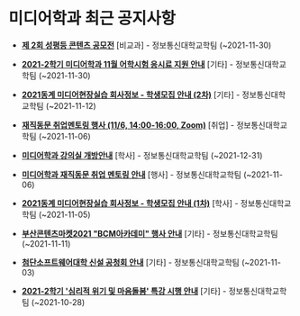 # 미디어학과 최근 공지사항

* **[제 2회 성평등 콘텐츠 공모전](https://media.ajou.ac.kr/media/board/board01.jsp?mode=view&amp;article_no=225774&amp;board_wrapper=%2Fmedia%2Fboard%2Fboard01.jsp&amp;pager.offset=0&amp;board_no=304)**
 [비교과] - 정보통신대학교학팀 (~2021-11-30)

* **[2021-2학기 미디어학과 11월 어학시험 응시료 지원 안내](https://media.ajou.ac.kr/media/board/board01.jsp?mode=view&amp;article_no=225758&amp;board_wrapper=%2Fmedia%2Fboard%2Fboard01.jsp&amp;pager.offset=0&amp;board_no=304)**
 [기타] - 정보통신대학교학팀 (~2021-11-30)

* **[2021동계 미디어현장실습 회사정보 - 학생모집 안내 (2차)](https://media.ajou.ac.kr/media/board/board01.jsp?mode=view&amp;article_no=225705&amp;board_wrapper=%2Fmedia%2Fboard%2Fboard01.jsp&amp;pager.offset=0&amp;board_no=304)**
 [기타] - 정보통신대학교학팀 (~2021-11-12)

* **[재직동문 취업멘토링 행사 (11/6, 14:00-16:00, Zoom)](https://media.ajou.ac.kr/media/board/board01.jsp?mode=view&amp;article_no=225695&amp;board_wrapper=%2Fmedia%2Fboard%2Fboard01.jsp&amp;pager.offset=0&amp;board_no=304)**
 [취업] - 정보통신대학교학팀 (~2021-11-06)

* **[미디어학과 강의실 개방안내](https://media.ajou.ac.kr/media/board/board01.jsp?mode=view&amp;article_no=225669&amp;board_wrapper=%2Fmedia%2Fboard%2Fboard01.jsp&amp;pager.offset=0&amp;board_no=304)**
 [학사] - 정보통신대학교학팀 (~2021-12-31)

* **[미디어학과 재직동문 취업 멘토링 안내](https://media.ajou.ac.kr/media/board/board01.jsp?mode=view&amp;article_no=225604&amp;board_wrapper=%2Fmedia%2Fboard%2Fboard01.jsp&amp;pager.offset=0&amp;board_no=304)**
 [행사] - 정보통신대학교학팀 (~2021-11-06)

* **[2021동계 미디어현장실습 회사정보 - 학생모집 안내 (1차)](https://media.ajou.ac.kr/media/board/board01.jsp?mode=view&amp;article_no=225475&amp;board_wrapper=%2Fmedia%2Fboard%2Fboard01.jsp&amp;pager.offset=0&amp;board_no=304)**
 [학사] - 정보통신대학교학팀 (~2021-11-05)

* **[부산콘텐츠마켓2021 &quot;BCM아카데미&quot; 행사 안내](https://media.ajou.ac.kr/media/board/board01.jsp?mode=view&amp;article_no=225443&amp;board_wrapper=%2Fmedia%2Fboard%2Fboard01.jsp&amp;pager.offset=0&amp;board_no=304)**
 [기타] - 정보통신대학교학팀 (~2021-11-11)

* **[첨단소프트웨어대학 신설 공청회 안내](https://media.ajou.ac.kr/media/board/board01.jsp?mode=view&amp;article_no=225442&amp;board_wrapper=%2Fmedia%2Fboard%2Fboard01.jsp&amp;pager.offset=0&amp;board_no=304)**
 [기타] - 정보통신대학교학팀 (~2021-11-03)

* **[2021-2학기 &#x27;심리적 위기 및 마음돌봄&#x27; 특강 시행 안내](https://media.ajou.ac.kr/media/board/board01.jsp?mode=view&amp;article_no=225352&amp;board_wrapper=%2Fmedia%2Fboard%2Fboard01.jsp&amp;pager.offset=0&amp;board_no=304)**
 [기타] - 정보통신대학교학팀 (~2021-10-28)
